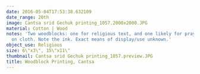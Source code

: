 ```yaml
---
date: 2016-05-04T17:53:38.632109
date_range: 20th
image: Cantsa srid Gechuk printing_1057.2000x2000.JPG
material: Cotton | Wood
notes: 'Two woodblocks: one for religious text, and one likely for prayers printed
  on cloth. Note the ink. Exact means of display/use unknown.'
object_use: Religious
size: 6\"x3\", 15\"x11\"
thumbnail: Cantsa srid Gechuk printing_1057.preview.JPG
title: Woodblock Printing, Cantsa
---
```


